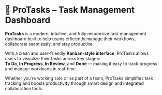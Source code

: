 # 🧩 ProTasks – Task Management Dashboard

**ProTasks** is a modern, intuitive, and fully responsive task management dashboard built to help teams efficiently manage their workflows, collaborate seamlessly, and stay productive.

With a clean and user-friendly **Kanban-style interface**, ProTasks allows users to visualize their tasks across key stages:  
**To Do**, **In Progress**, **In Review**, and **Done** — making it easy to track progress and manage workloads in real-time.

Whether you're working solo or as part of a team, ProTasks simplifies task tracking and boosts productivity through smart design and integrated collaboration tools.
